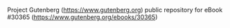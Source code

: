 Project Gutenberg (https://www.gutenberg.org) public repository for eBook #30365 (https://www.gutenberg.org/ebooks/30365)
